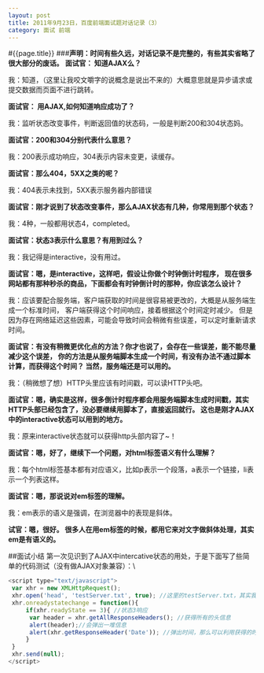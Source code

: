 ```yaml
---
layout: post
title: 2011年9月23日，百度前端面试题对话记录（3）
category: 面试 前端
---
```

#{{page.title}}
###**声明：时间有些久远，对话记录不是完整的，有些其实省略了很大部分的废话。**
**面试官： 知道AJAX么？**

我：知道，（这里让我咬文嚼字的说概念是说出不来的）大概意思就是异步请求或提交数据而页面不进行跳转。

**面试官： 用AJAX,如何知道响应成功了？**

我：监听状态改变事件，判断返回值的状态码，一般是判断200和304状态妈。

**面试官：200和304分别代表什么意思？**

我：200表示成功响应，304表示内容未变更，读缓存。

**面试官：那么404，5XX之类的呢？**

我：404表示未找到，5XX表示服务器内部错误

**面试官：刚才说到了状态改变事件，那么AJAX状态有几种，你常用到那个状态？**

我：4种，一般都用状态4，completed。

**面试官：状态3表示什么意思？有用到过么？**

我：我记得是interactive，没有用过。

**面试官：嗯，是interactive，这样吧，假设让你做个时钟倒计时程序，
现在很多网站都有那种秒杀的商品，下面都会有时钟倒计时的那种，你应该怎么设计？**

我：应该要配合服务端，客户端获取的时间是很容易被更改的，大概是从服务端生成一个标准时间，
客户端获得这个时间响应，接着根据这个时间定时减少。
但是因为存在网络延迟这些因素，可能会导致时间会稍微有些误差，可以定时重新请求时间。

**面试官：有没有稍微更优化点的方法？你才也说了，会存在一些误差，能不能尽量减少这个误差，
你的方法是从服务端脚本生成一个时间，有没有办法不通过脚本计算，而获得这个时间？ 当然，服务端还是可以用的。**

我：（稍微想了想）HTTP头里应该有时间戳，可以读HTTP头吧。

**面试官：嗯，确实是这样，很多倒计时程序都会用服务端脚本生成时间戳，其实HTTP头部已经包含了，没必要继续用脚本了，直接返回就行。
这也是刚才AJAX中的interactive状态可以用到的地方。**

我：原来interactive状态就可以获得http头部内容了~！

**面试官：嗯，好了，继续下一个问题，对html标签语义有什么理解？**

我：每个html标签基本都有对应语义，比如p表示一个段落，a表示一个链接，li表示一个列表这样。

**面试官：嗯，那说说对em标签的理解。**

我：em表示的语义是强调，在浏览器中的表现是斜体。

**试官：嗯，很好。 很多人在用em标签的时候，都用它来对文字做斜体处理，其实em是有语义的。**

##面试小结
第一次见识到了AJAX中intercative状态的用处，于是下面写了些简单的代码测试（没有做AJAX对象兼容）：\

```javascript
<script type="text/javascript">
 var xhr = new XMLHttpRequest();
 xhr.open('head', 'testServer.txt', true); //这里的testServer.txt，其实我没有创建，完全可以不需要这个文件，我们只是要时间罢了
 xhr.onreadystatechange = function(){
     if(xhr.readyState == 3){ //状态3响应
	  var header = xhr.getAllResponseHeaders(); //获得所有的头信息
	  alert(header);//会弹出一堆信息
	  alert(xhr.getResponseHeader('Date')); //弹出时间，那么可以利用获得的时间做倒计时程序了。
     }
 }
 xhr.send(null);
</script>
```